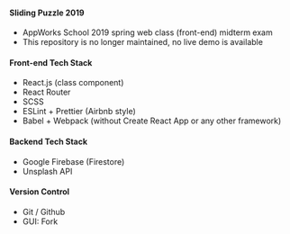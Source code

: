 #### Sliding Puzzle 2019
- AppWorks School 2019 spring web class (front-end) midterm exam
- This repository is no longer maintained, no live demo is available

#### Front-end Tech Stack
- React.js (class component)
- React Router
- SCSS
- ESLint + Prettier (Airbnb style)
- Babel + Webpack (without Create React App or any other framework)

#### Backend Tech Stack
- Google Firebase (Firestore)
- Unsplash API

#### Version Control
- Git / Github
- GUI: Fork

